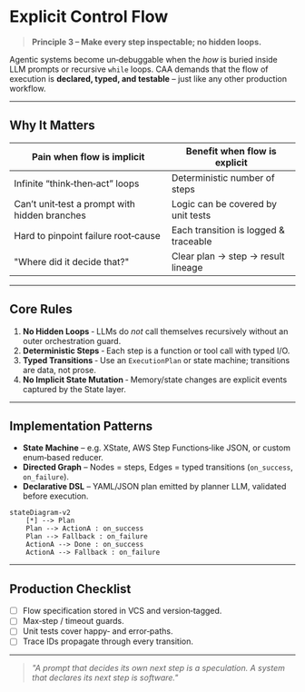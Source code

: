 # Explicit Control Flow

> **Principle 3 – Make every step inspectable; no hidden loops.**

Agentic systems become un‑debuggable when the *how* is buried inside LLM prompts or recursive `while` loops.
CAA demands that the flow of execution is **declared, typed, and testable** – just like any other production workflow.

---

## Why It Matters

| Pain when flow is implicit                    | Benefit when flow is explicit         |
| --------------------------------------------- | ------------------------------------- |
| Infinite “think‑then‑act” loops               | Deterministic number of steps         |
| Can’t unit‑test a prompt with hidden branches | Logic can be covered by unit tests    |
| Hard to pinpoint failure root‑cause           | Each transition is logged & traceable |
| "Where did it decide that?"                   | Clear plan → step → result lineage    |

---

## Core Rules

1. **No Hidden Loops**
   ‑ LLMs do *not* call themselves recursively without an outer orchestration guard.
2. **Deterministic Steps**
   ‑ Each step is a function or tool call with typed I/O.
3. **Typed Transitions**
   ‑ Use an `ExecutionPlan` or state machine; transitions are data, not prose.
4. **No Implicit State Mutation**
   ‑ Memory/state changes are explicit events captured by the State layer.

---

## Implementation Patterns

* **State Machine** – e.g. XState, AWS Step Functions‑like JSON, or custom enum‐based reducer.
* **Directed Graph** – Nodes = steps, Edges = typed transitions (`on_success`, `on_failure`).
* **Declarative DSL** – YAML/JSON plan emitted by planner LLM, validated before execution.

```mermaid
stateDiagram-v2
    [*] --> Plan
    Plan --> ActionA : on_success
    Plan --> Fallback : on_failure
    ActionA --> Done : on_success
    ActionA --> Fallback : on_failure
```

---

## Production Checklist

* [ ] Flow specification stored in VCS and version‑tagged.
* [ ] Max‑step / timeout guards.
* [ ] Unit tests cover happy‑ and error‑paths.
* [ ] Trace IDs propagate through every transition.

---

> *"A prompt that decides its own next step is a speculation.
> A system that declares its next step is software."*
